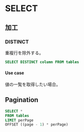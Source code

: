 # SELECT

## 加工

### DISTINCT

重複行を除外する。

```sql
SELECT DISTINCT column FROM tables
```

#### Use case

値の一覧を取得したい場合。

## Pagination

```sql
SELECT *
FROM tables
LIMIT perPage
OFFSET ((page - 1) * perPage)
```
